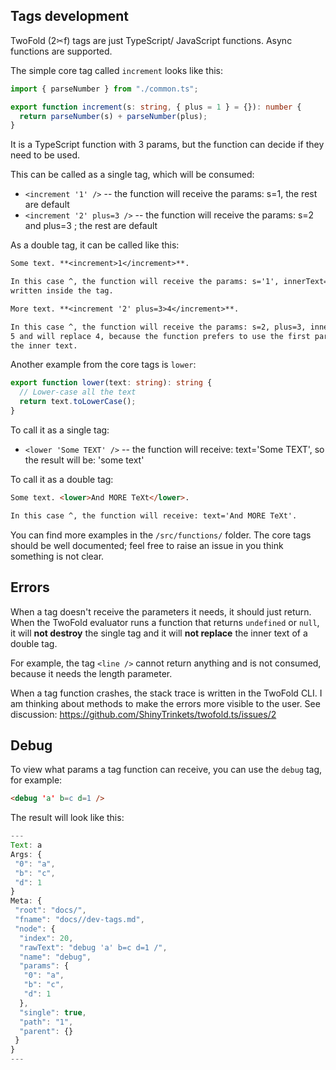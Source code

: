 ## Tags development

TwoFold (2✂︎f) tags are just TypeScript/ JavaScript functions. Async functions are supported.

The simple core tag called `increment` looks like this:

```ts
import { parseNumber } from "./common.ts";

export function increment(s: string, { plus = 1 } = {}): number {
  return parseNumber(s) + parseNumber(plus);
}
```

<ignore>

It is a TypeScript function with 3 params, but the function can decide if they need to be used.

This can be called as a single tag, which will be consumed:

- `<increment '1' />` -- the function will receive the params: s=1, the rest are default
- `<increment '2' plus=3 />` -- the function will receive the params: s=2 and plus=3 ; the rest are
  default

As a double tag, it can be called like this:

```md
Some text. **<increment>1</increment>**.

In this case ^, the function will receive the params: s='1', innerText='1'. The result will be 2,
written inside the tag.

More text. **<increment '2' plus=3>4</increment>**.

In this case ^, the function will receive the params: s=2, plus=3, innerText='4'. The result will be
5 and will replace 4, because the function prefers to use the first param when available, instead of
the inner text.
```

Another example from the core tags is `lower`:

```ts
export function lower(text: string): string {
  // Lower-case all the text
  return text.toLowerCase();
}
```

To call it as a single tag:

- `<lower 'Some TEXT' />` -- the function will receive: text='Some TEXT', so the result will be:
  'some text'

To call it as a double tag:

```md
Some text. <lower>And MORE TeXt</lower>.

In this case ^, the function will receive: text='And MORE TeXt'.
```

You can find more examples in the `/src/functions/` folder. The core tags should be well documented;
feel free to raise an issue in you think something is not clear.

## Errors

When a tag doesn't receive the parameters it needs, it should just return. When the TwoFold
evaluator runs a function that returns `undefined` or `null`, it will **not destroy** the single tag
and it will **not replace** the inner text of a double tag.

For example, the tag `<line />` cannot return anything and is not consumed, because it needs the
length parameter.

When a tag function crashes, the stack trace is written in the TwoFold CLI. I am thinking about
methods to make the errors more visible to the user. See discussion:
https://github.com/ShinyTrinkets/twofold.ts/issues/2

## Debug

To view what params a tag function can receive, you can use the `debug` tag, for example:

```md
<debug 'a' b=c d=1 />
```

</ignore>

The result will look like this:

```js
---
Text: a
Args: {
 "0": "a",
 "b": "c",
 "d": 1
}
Meta: {
 "root": "docs/",
 "fname": "docs//dev-tags.md",
 "node": {
  "index": 20,
  "rawText": "debug 'a' b=c d=1 /",
  "name": "debug",
  "params": {
   "0": "a",
   "b": "c",
   "d": 1
  },
  "single": true,
  "path": "1",
  "parent": {}
 }
}
---
```

